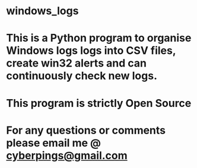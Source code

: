 # windows_logs

# This is a Python program to organise Windows logs logs into CSV files, create win32 alerts and can continuously check new logs.

# This program is strictly Open Source

# For any questions or comments please email me @ cyberpings@gmail.com
